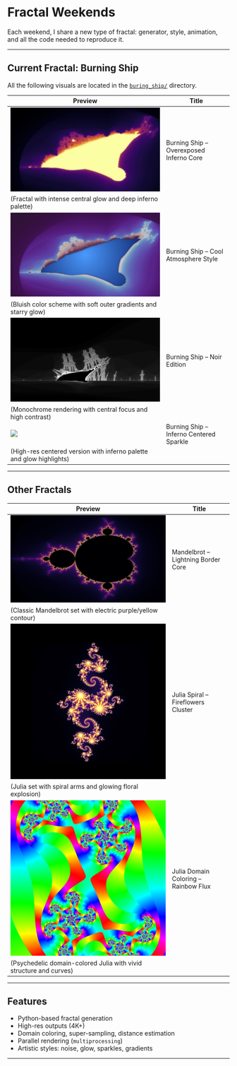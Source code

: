 # Fractal Weekends

Each weekend, I share a new type of fractal: generator, style, animation, and all the code needed to reproduce it.

---

##  Current Fractal: Burning Ship

All the following visuals are located in the [`buring_ship/`](./buring_ship) directory.

| Preview | Title |
|--------|-------|
| ![](./buring_ship/burning_ship_4k.png) | Burning Ship – Overexposed Inferno Core
(Fractal with intense central glow and deep inferno palette)|
| ![](./buring_ship/burning_ship_4k_ultra.png) |Burning Ship – Cool Atmosphere Style
(Bluish color scheme with soft outer gradients and starry glow) |
| ![](./buring_ship/burning_ship_bateau_centre_4k.png) |Burning Ship – Noir Edition
(Monochrome rendering with central focus and high contrast) |
| ![](./buring_ship/burning_ship_inferno.png) |Burning Ship – Inferno Centered Sparkle
(High-res centered version with inferno palette and glow highlights) |

---

##  Other Fractals

| Preview | Title |
|--------|-------|
| ![](./buring_ship/mandelbrot_distance_4k.png) | Mandelbrot – Lightning Border Core
(Classic Mandelbrot set with electric purple/yellow contour) |
| ![](./buring_ship/julia_a.png) | Julia Spiral – Fireflowers Cluster
(Julia set with spiral arms and glowing floral explosion) |
| ![](./buring_ship/julia_fra.png) | Julia Domain Coloring – Rainbow Flux
(Psychedelic domain-colored Julia with vivid structure and curves)|

---

## Features

- Python-based fractal generation
- High-res outputs (4K+)
- Domain coloring, super-sampling, distance estimation
- Parallel rendering (`multiprocessing`)
- Artistic styles: noise, glow, sparkles, gradients

---

